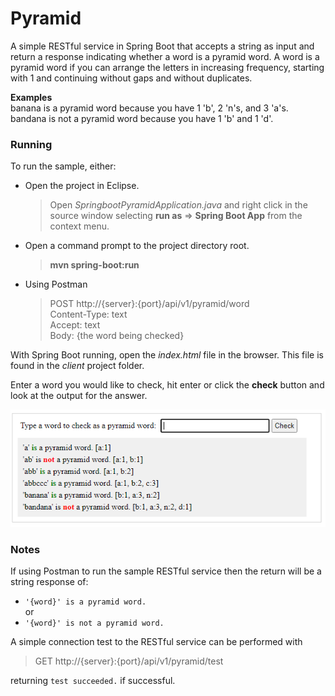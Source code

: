 # Pyramid

A simple RESTful service in Spring Boot that accepts a string as input and return a response indicating whether a word is a pyramid word. A word is a pyramid word if you can arrange the letters in increasing frequency, starting with 1 and continuing without gaps and without duplicates.

__Examples__  
banana is a pyramid word because you have 1 'b', 2 'n's, and 3 'a's.  
bandana is not a pyramid word because you have 1 'b' and 1 'd'.

### Running
To run the sample, either:
- Open the project in Eclipse.

  > Open _SpringbootPyramidApplication.java_ and right click in the source window selecting __run as__ => __Spring Boot App__ from the context menu.

- Open a command prompt to the project directory root.

  > __mvn spring-boot:run__

- Using Postman
  > POST http://{server}:{port}/api/v1/pyramid/word  
  Content-Type: text  
  Accept: text  
  Body: {the word being checked}

With Spring Boot running, open the _index.html_ file in the browser. This file is found in the _client_ project folder.

Enter a word you would like to check, hit enter or click the __check__ button and look at the output for the answer.

![This is a sample run.](screenshot.png "Sample run.")

### Notes

If using Postman to run the sample RESTful service then the return will be a string response of:  
- `'{word}' is a pyramid word.`  
or  
- `'{word}' is not a pyramid word.`

A simple connection test to the RESTful service can be performed with
  > GET http://{server}:{port}/api/v1/pyramid/test  

returning `test succeeded.` if successful.